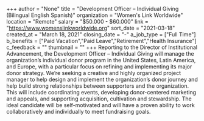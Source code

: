 +++
author = "None"
title = "Development Officer – Individual Giving (Bilingual English Spanish)"
organization = "Women's Link Worldwide"
location = "Remote"
salary = "$50.000 - $60.000"
link = "https://www.womenslinkworldwide.org"
sort_date = "2021-03-18"
created_at = "March 18, 2021"
closing_date = "-"
a_job_type = ["Full Time"]
b_benefits = ["Paid Vacation","Paid Leave","Retirement","Health Insurance"]
c_feedback = ""
thumbnail = ""
+++
Reporting to the Director of Institutional Advancement, the Development Officer – Individual Giving will manage the organization’s individual donor program in the United States, Latin America, and Europe, with a particular focus on refining and implementing its major donor strategy. We’re seeking a creative and highly organized project manager to help design and implement the organization’s donor journey and help build strong relationships between supporters and the organization. This will include coordinating events, developing donor-centered marketing and appeals, and supporting acquisition, cultivation and stewardship. The ideal candidate will be self-motivated and will have a proven ability to work collaboratively and individually to meet fundraising goals.